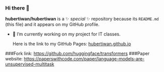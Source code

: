 ### Hi there 👋


**hubertiwan/hubertiwan** is a ✨ _special_ ✨ repository because its `README.md` (this file) and it appears on my GitHub profile.

- 🔭 I’m currently working on my project for IT classes.

  Here is the link to my GitHub Pages: [hubertiwan.github.io](https://hubertiwan.github.io/)

###Fork link: https://github.com/huggingface/transformers
###Paper website: https://paperswithcode.com/paper/language-models-are-unsupervised-multitask
